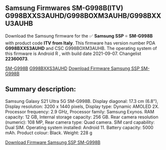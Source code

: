 <h2>Samsung Firmwares SM-G998B(ITV) G998BXXS3AUHD/G998BOXM3AUHB/G998BXXU3AUHB</h2>
Download the Samsung firmware for the ✅ <strong>Samsung SSP </strong> ⭐ <strong>SM-G998B</strong> with product code <strong>ITV</strong> <strong> from Italy</strong>. This firmware has version number PDA <strong>G998BXXS3AUHD</strong> and CSC G998BOXM3AUHB. The operating system of this firmware is Android R , with build date 2021-09-07. Changelist <strong>22360073</strong>.


[SM-G998B](https://samfirm.shop/samsung/model/SM-G998B)
[G998BXXS3AUHD](https://samfirm.shop/samsung/pda/G998BXXS3AUHD)
[Download Firmware Samsung SSP SM-G998B](https://samfirm.shop/samsung/firmware/453546)
<h2>Summary description:</h2>
<p>Samsung Galaxy S21 Ultra 5G SM-G998B. Display diagonal: 17.3 cm (6.8"), Display resolution: 3200 x 1440 pixels, Display type: Dynamic AMOLED 2X. Processor frequency: 2.9 GHz, Processor family: Samsung Exynos. RAM capacity: 12 GB, Internal storage capacity: 256 GB. Rear camera resolution (numeric): 108 MP, Rear camera type: Quad camera. SIM card capability: Dual SIM. Operating system installed: Android 11. Battery capacity: 5000 mAh. Product colour: Black. Weight: 228 g</p>


[Download Firmware Samsung SSP SM-G998B](https://samfirm.shop/samsung/firmware/453546)
